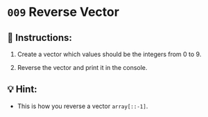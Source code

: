 # `009` Reverse Vector

## 📝 Instructions:

1. Create a vector which values should be the integers from 0 to 9.

2. Reverse the vector and print it in the console.

## 💡 Hint:

+ This is how you reverse a vector `array[::-1]`.